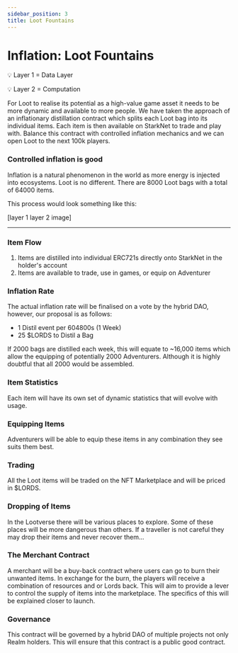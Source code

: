 ```yaml
---
sidebar_position: 3
title: Loot Fountains
---
```


# Inflation: Loot Fountains

💡 Layer 1 = Data Layer

💡 Layer 2 = Computation

For Loot to realise its potential as a high-value game asset it needs to be more dynamic and available to more people. We have taken the approach of an inflationary distillation contract which splits each Loot bag into its individual items. Each item is then available on StarkNet to trade and play with. Balance this contract with controlled inflation mechanics and we can open Loot to the next 100k players.

### Controlled inflation is good

Inflation is a natural phenomenon in the world as more energy is injected into ecosystems. Loot is no different. There are 8000 Loot bags with a total of 64000 items.

This process would look something like this:

[layer 1 layer 2 image]

---

### Item Flow

1. Items are distilled into individual ERC721s directly onto StarkNet in the holder's account
2. Items are available to trade, use in games, or equip on Adventurer

### Inflation Rate

The actual inflation rate will be finalised on a vote by the hybrid DAO, however, our proposal is as follows:

- 1 Distil event per 604800s (1 Week)
- 25 $LORDS to Distil a Bag

If 2000 bags are distilled each week, this will equate to ~16,000 items which allow the equipping of potentially 2000 Adventurers. Although it is highly doubtful that all 2000 would be assembled.

### Item Statistics

Each item will have its own set of dynamic statistics that will evolve with usage.

### Equipping Items

Adventurers will be able to equip these items in any combination they see suits them best.

### Trading

All the Loot items will be traded on the NFT Marketplace and will be priced in $LORDS.

### Dropping of Items

In the Lootverse there will be various places to explore. Some of these places will be more dangerous than others. If a traveller is not careful they may drop their items and never recover them...

### The Merchant Contract

A merchant will be a buy-back contract where users can go to burn their unwanted items. In exchange for the burn, the players will receive a combination of resources and or Lords back. This will aim to provide a lever to control the supply of items into the marketplace. The specifics of this will be explained closer to launch.

### Governance

This contract will be governed by a hybrid DAO of multiple projects not only Realm holders. This will ensure that this contract is a public good contract.
